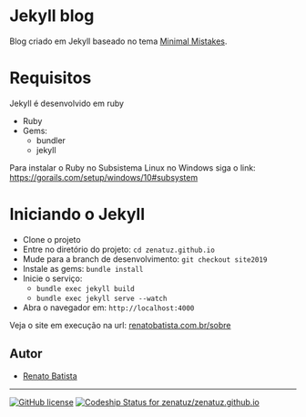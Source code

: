 # Jekyll blog
Blog criado em Jekyll baseado no tema [Minimal Mistakes](https://mmistakes.github.io/minimal-mistakes/).

# Requisitos
Jekyll é desenvolvido em ruby
- Ruby
- Gems:
    - bundler
    - jekyll

Para instalar o Ruby no Subsistema Linux no Windows siga o link: https://gorails.com/setup/windows/10#subsystem

# Iniciando o Jekyll

- Clone o projeto
- Entre no diretório do projeto: ```cd zenatuz.github.io```
- Mude para a branch de desenvolvimento: ```git checkout site2019```
- Instale as gems: ```bundle install```
- Inicie o serviço: 
    - ```bundle exec jekyll build```
    - ```bundle exec jekyll serve --watch```
- Abra o navegador em: ```http://localhost:4000```

Veja o site em execução na url: [renatobatista.com.br/sobre](https://renatobatista.com.br/sobre)

## Autor
* [Renato Batista](https://renatobatista.com.br)
---
[
![GitHub license](https://img.shields.io/badge/license-MIT-lightgrey.svg)](https://raw.githubusercontent.com/mmistakes/minimal-mistakes/master/LICENSE.txt)
[![Codeship Status for zenatuz/zenatuz.github.io](https://app.codeship.com/projects/422c68e0-ca4e-0136-da0e-06bc770ab655/status?branch=master)](/projects/315163)
